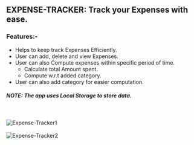 ## EXPENSE-TRACKER: Track your Expenses with ease.

### Features:-
  * Helps to keep track Expenses Efficiently.
  * User can add, delete and view Expenses.
  * User can also Compute expenses within specific period of time.
      * Calculate total Amount spent.
      * Compute w.r.t added category.
  * User can also add category for easier computation.  
##### NOTE: The app uses Local Storage to store data.
<br>

![Expense-Tracker1](https://github.com/user-attachments/assets/5d365588-6d57-43e9-aca6-75356b1ad878)
<br><br>
![Expense-Tracker2](https://github.com/user-attachments/assets/8de366d3-1c44-4270-90fb-ad0773fe0920)
